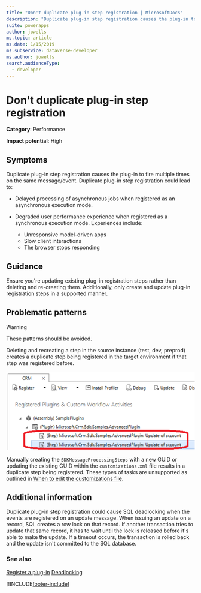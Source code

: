 ```yaml
---
title: "Don't duplicate plug-in step registration | MicrosoftDocs"
description: "Duplicate plug-in step registration causes the plug-in to fire multiple times on the same message/event."
suite: powerapps
author: jowells
ms.topic: article
ms.date: 1/15/2019
ms.subservice: dataverse-developer
ms.author: jowells
search.audienceType: 
  - developer
---
```

# Don't duplicate plug-in step registration

**Category**: Performance

**Impact potential**: High

<a name='symptoms'></a>

## Symptoms

Duplicate plug-in step registration causes the plug-in to fire multiple times on the same message/event. Duplicate plug-in step registration could lead to:

- Delayed processing of asynchronous jobs when registered as an asynchronous execution mode.
- Degraded user performance experience when registered as a synchronous execution mode. Experiences include:
   
   - Unresponsive model-driven apps
   - Slow client interactions
   - The browser stops responding

<a name='guidance'></a>

## Guidance

Ensure you're updating existing plug-in registration steps rather than deleting and re-creating them. Additionally, only create and update plug-in registration steps in a supported manner.

<a name='problem'></a>

## Problematic patterns

> [!WARNING]
> These patterns should be avoided.

Deleting and recreating a step in the source instance (test, dev, preprod) creates a duplicate step being registered in the target environment if that step was registered before.

![Duplicate Plug-in Step Registration.](../media/duplicate-plugin-registration-step.png)

Manually creating the `SDKMessageProcessingSteps` with a new GUID or updating the existing GUID within the `customizations.xml` file results in a duplicate step being registered. These types of tasks are unsupported as outlined in [When to edit the customizations file](/power-platform/alm/when-edit-customization-file).

<a name='additional'></a>

## Additional information

Duplicate plug-in step registration could cause SQL deadlocking when the events are registered on an update message. When issuing an update on a record, SQL creates a row lock on that record. If another transaction tries to update that same record, it has to wait until the lock is released before it's able to make the update. If a timeout occurs, the transaction is rolled back and the update isn't committed to the SQL database.

<a name='seealso'></a>

### See also

[Register a plug-in](../../register-plug-in.md)
[Deadlocking](/previous-versions/sql/sql-server-2008-r2/ms177433(v=sql.105))<br />


[!INCLUDE[footer-include](../../../../includes/footer-banner.md)]
